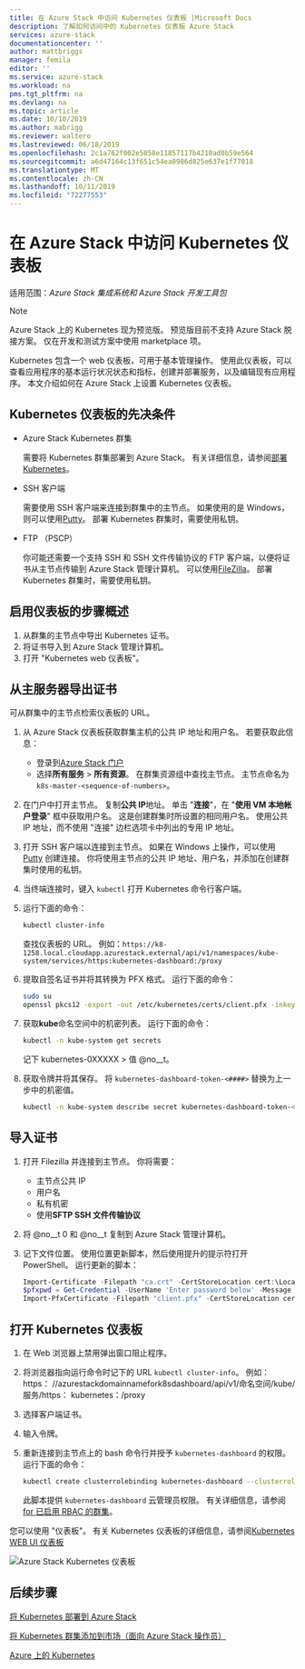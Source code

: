 ```yaml
---
title: 在 Azure Stack 中访问 Kubernetes 仪表板 |Microsoft Docs
description: 了解如何访问中的 Kubernetes 仪表板 Azure Stack
services: azure-stack
documentationcenter: ''
author: mattbriggs
manager: femila
editor: ''
ms.service: azure-stack
ms.workload: na
pms.tgt_pltfrm: na
ms.devlang: na
ms.topic: article
ms.date: 10/10/2019
ms.author: mabrigg
ms.reviewer: waltero
ms.lastreviewed: 06/18/2019
ms.openlocfilehash: 2c1a762f002e5058e11857117b4210ad0b59e564
ms.sourcegitcommit: a6d47164c13f651c54ea0986d825e637e1f77018
ms.translationtype: MT
ms.contentlocale: zh-CN
ms.lasthandoff: 10/11/2019
ms.locfileid: "72277553"
---
```

# <a name="access-the-kubernetes-dashboard-in-azure-stack"></a>在 Azure Stack 中访问 Kubernetes 仪表板 

适用范围：*Azure Stack 集成系统和 Azure Stack 开发工具包* 
> [!Note]   
> Azure Stack 上的 Kubernetes 现为预览版。 预览版目前不支持 Azure Stack 脱接方案。 仅在开发和测试方案中使用 marketplace 项。

Kubernetes 包含一个 web 仪表板，可用于基本管理操作。 使用此仪表板，可以查看应用程序的基本运行状况状态和指标，创建并部署服务，以及编辑现有应用程序。 本文介绍如何在 Azure Stack 上设置 Kubernetes 仪表板。

## <a name="prerequisites-for-kubernetes-dashboard"></a>Kubernetes 仪表板的先决条件

* Azure Stack Kubernetes 群集

    需要将 Kubernetes 群集部署到 Azure Stack。 有关详细信息，请参阅[部署 Kubernetes](azure-stack-solution-template-kubernetes-deploy.md)。

* SSH 客户端

    需要使用 SSH 客户端来连接到群集中的主节点。 如果使用的是 Windows，则可以使用[Putty](https://docs.microsoft.com/azure/marketplace/cloud-partner-portal/virtual-machine/cpp-connect-vm)。 部署 Kubernetes 群集时，需要使用私钥。

* FTP （PSCP）

    你可能还需要一个支持 SSH 和 SSH 文件传输协议的 FTP 客户端，以便将证书从主节点传输到 Azure Stack 管理计算机。 可以使用[FileZilla](https://filezilla-project.org/download.php?type=client)。 部署 Kubernetes 群集时，需要使用私钥。

## <a name="overview-of-steps-to-enable-dashboard"></a>启用仪表板的步骤概述

1.  从群集的主节点中导出 Kubernetes 证书。 
2.  将证书导入到 Azure Stack 管理计算机。
2.  打开 "Kubernetes web 仪表板"。 

## <a name="export-certificate-from-the-master"></a>从主服务器导出证书 

可从群集中的主节点检索仪表板的 URL。

1. 从 Azure Stack 仪表板获取群集主机的公共 IP 地址和用户名。 若要获取此信息：

    - 登录到[Azure Stack 门户](https://portal.local.azurestack.external/)
    - 选择**所有服务** > **所有资源**。 在群集资源组中查找主节点。 主节点命名为 `k8s-master-<sequence-of-numbers>`。 

2. 在门户中打开主节点。 复制**公共 IP**地址。 单击 "**连接**"，在 "**使用 VM 本地帐户登录**" 框中获取用户名。 这是创建群集时所设置的相同用户名。 使用公共 IP 地址，而不使用 "连接" 边栏选项卡中列出的专用 IP 地址。

3.  打开 SSH 客户端以连接到主节点。 如果在 Windows 上操作，可以使用 [Putty](https://docs.microsoft.com/azure/marketplace/cloud-partner-portal/virtual-machine/cpp-connect-vm) 创建连接。 你将使用主节点的公共 IP 地址、用户名，并添加在创建群集时使用的私钥。

4.  当终端连接时，键入 `kubectl` 打开 Kubernetes 命令行客户端。

5. 运行下面的命令：

    ```Bash   
    kubectl cluster-info 
    ``` 
    查找仪表板的 URL。 例如：`https://k8-1258.local.cloudapp.azurestack.external/api/v1/namespaces/kube-system/services/https:kubernetes-dashboard:/proxy`

6.  提取自签名证书并将其转换为 PFX 格式。 运行下面的命令：

    ```Bash  
    sudo su 
    openssl pkcs12 -export -out /etc/kubernetes/certs/client.pfx -inkey /etc/kubernetes/certs/client.key  -in /etc/kubernetes/certs/client.crt -certfile /etc/kubernetes/certs/ca.crt 
    ```

7.  获取**kube**命名空间中的机密列表。 运行下面的命令：

    ```Bash  
    kubectl -n kube-system get secrets
    ```

    记下 kubernetes-0XXXXX > 值 @no__t。 

8.  获取令牌并将其保存。 将 `kubernetes-dashboard-token-<####>` 替换为上一步中的机密值。

    ```Bash  
    kubectl -n kube-system describe secret kubernetes-dashboard-token-<####>| awk '$1=="token:"{print $2}' 
    ```

## <a name="import-the-certificate"></a>导入证书

1. 打开 Filezilla 并连接到主节点。 你将需要：

    - 主节点公共 IP
    - 用户名
    - 私有机密
    - 使用**SFTP SSH 文件传输协议**

2. 将 @no__t 0 和 @no__t 复制到 Azure Stack 管理计算机。

3. 记下文件位置。 使用位置更新脚本，然后使用提升的提示符打开 PowerShell。 运行更新的脚本：  

    ```powershell   
    Import-Certificate -Filepath "ca.crt" -CertStoreLocation cert:\LocalMachine\Root 
    $pfxpwd = Get-Credential -UserName 'Enter password below' -Message 'Enter password below' 
    Import-PfxCertificate -Filepath "client.pfx" -CertStoreLocation cert:\CurrentUser\My -Password $pfxpwd.Password 
    ``` 

## <a name="open-the-kubernetes-dashboard"></a>打开 Kubernetes 仪表板 

1. 在 Web 浏览器上禁用弹出窗口阻止程序。

2. 将浏览器指向运行命令时记下的 URL `kubectl cluster-info`。 例如： https： \//azurestackdomainnamefork8sdashboard/api/v1/命名空间/kube/服务/https： kubernetes：/proxy 
3. 选择客户端证书。
4. 输入令牌。 
5. 重新连接到主节点上的 bash 命令行并授予 `kubernetes-dashboard` 的权限。 运行下面的命令：

    ```Bash  
    kubectl create clusterrolebinding kubernetes-dashboard --clusterrole=cluster-admin --serviceaccount=kube-system:kubernetes-dashboard 
    ``` 

    此脚本提供 `kubernetes-dashboard` 云管理员权限。 有关详细信息，请参阅[for 已启用 RBAC 的群集](https://docs.microsoft.com/azure/aks/kubernetes-dashboard)。

您可以使用 "仪表板"。 有关 Kubernetes 仪表板的详细信息，请参阅[Kubernetes WEB UI 仪表板](https://kubernetes.io/docs/tasks/access-application-cluster/web-ui-dashboard/) 

![Azure Stack Kubernetes 仪表板](media/azure-stack-solution-template-kubernetes-dashboard/azure-stack-kub-dashboard.png)

## <a name="next-steps"></a>后续步骤 

[将 Kubernetes 部署到 Azure Stack](azure-stack-solution-template-kubernetes-deploy.md)  

[将 Kubernetes 群集添加到市场（面向 Azure Stack 操作员）](../operator/azure-stack-solution-template-kubernetes-cluster-add.md)  

[Azure 上的 Kubernetes](https://docs.microsoft.com/azure/container-service/kubernetes/container-service-kubernetes-walkthrough)  
